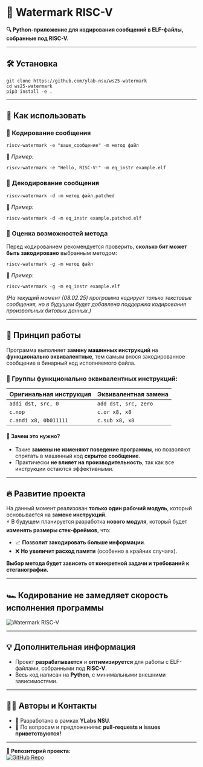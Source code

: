 # 🚀 Watermark RISC-V 

**🔍 Python-приложение для кодирования сообщений в ELF-файлы, собранные под RISC-V.**  

---

## 🛠 Установка

```
git clone https://github.com/ylab-nsu/ws25-watermark
cd ws25-watermark
pip3 install -e .
```

---

## 🎯 Как использовать

### 🔹 Кодирование сообщения
```
riscv-watermark -e "ваше_сообщение" -m метод файл
```
📌 *Пример:*  
```
riscv-watermark -e "Hello, RISC-V!" -m eq_instr example.elf
```

### 🔹 Декодирование сообщения
```
riscv-watermark -d -m метод файл.patched
```
📌 *Пример:*  
```
riscv-watermark -d -m eq_instr example.patched.elf
```

### 🔹 Оценка возможностей метода
Перед кодированием рекомендуется проверить, **сколько бит может быть закодировано** выбранным методом:
```
riscv-watermark -g -m метод файл
```
📌 *Пример:*  
```
riscv-watermark -g -m eq_instr example.elf
```
*(На текущий момент (08.02.25) программа кодирует только текстовые сообщения, но в будущем будет добавлена поддержка кодирования произвольных битовых данных.)*

---

## 🧩 Принцип работы

Программа выполняет **замену машинных инструкций** на **функционально эквивалентные**, тем самым внося закодированное сообщение в бинарный код исполняемого файла.

### 🔹 Группы функционально эквивалентных инструкций:
| Оригинальная инструкция | Эквивалентная замена |
|-------------------------|----------------------|
| `addi dst, src, 0` | `add dst, src, zero` |
| `c.nop` | `c.or x8, x8` |
| `c.andi x8, 0b011111` | `c.sub x8, x8` |

#### 📌 **Зачем это нужно?**
- Такие **замены не изменяют поведение программы**, но позволяют спрятать в машинный код **скрытое сообщение**.
- Практически **не влияет на производительность**, так как все инструкции остаются эффективными.

---

## 🔥 Развитие проекта

На данный момент реализован **только один рабочий модуль**, который основывается на **замене инструкций**.  
⚡ В будущем планируется разработка **нового модуля**, который будет **изменять размеры стек-фреймов**, что:
- 📈 **Позволит закодировать больше информации**.
- ❌ **Но увеличит расход памяти** (особенно в крайних случаях).

**Выбор метода будет зависеть от конкретной задачи и требований к стеганографии.**

---

## 🏎️ Кодирование не замедляет скорость исполнения программы

![Watermark RISC-V](https://i.imgur.com/QVnxOlj.png)

---

## 💡 Дополнительная информация

- Проект **разрабатывается** и **оптимизируется** для работы с ELF-файлами, собранными под **RISC-V**.
- Весь код написан на **Python**, с минимальными внешними зависимостями.

---

## 👨‍💻 Авторы и Контакты

- 📌 Разработано в рамках **YLabs NSU**.
- 📧 По вопросам и предложениям: **pull-requests и issues приветствуются!**

---

**🔗 Репозиторий проекта:**  
[![GitHub Repo](https://img.shields.io/badge/GitHub-Watermark%20RISC--V-blue?style=for-the-badge&logo=github)](https://github.com/ylab-nsu/ws25-watermark)
